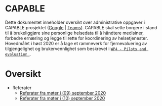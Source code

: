 # CAPABLE 

Dette dokumentet inneholder oversikt over administrative oppgaver i CAPABLE prosjektet ([Google](https://drive.google.com/drive/folders/0B4C3qM2xJ3LsekRhaThIUUw5dVE) | [Teams](https://uio.sharepoint.com/sites/CAPABLE)).
CAPABLE skal sette borgere i stand til å brukeliggjøre sine personlige helsedata til å håndtere medisiner, forbedre ernæring og legge til rette for koordinering av helsetjenester.
Hovedmålet i høst 2020 er å lage et rammeverk for fjernevaluering av tilgjengelighet og brukervennlighet som beskrevet i [`WP4 - Pilots and evaluation
`](https://drive.google.com/file/d/0B4C3qM2xJ3LsS0d2Q1g4TWt4QVE/view?usp=sharing).

# Oversikt

* Referater
   * [Referater fra møter i (09) september 2020](./referater/2020-09_MOTER.md)
   * [Referater fra møter i (10) september 2020](./referater/2020-10_MOTER.md)